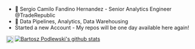 - 👋 Sergio Camilo Fandino Hernandez - Senior Analytics Engineer @TradeRepublic
- 👀 Data Pipelines, Analytics, Data Warehousing 
- Started a new Account - My repos will be one day available here again! 

<a href="https://www.linkedin.com/in/fandinohernandez/?locale=en_US">
  <img align="left" alt="Sergio Camilo Fandino | LinkedIn" width="20px" src="https://img-premium.flaticon.com/png/512/174/174857.png?token=exp=1622194596~hmac=8c86e897e122d327424b64bb0155a8be" />
</a>

[![Bartosz Podlewski's github stats](https://github-readme-stats.vercel.app/api?username=sfandino&count_private=true&show_icons=true&theme=dracula)](https://github.com/sfandino)

